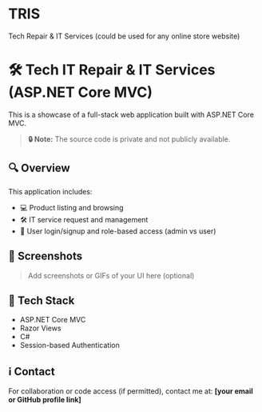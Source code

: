 # TRIS
Tech Repair &amp; IT Services (could be used for any online store website)
# 🛠️ Tech IT Repair & IT Services (ASP.NET Core MVC)

This is a showcase of a full-stack web application built with ASP.NET Core MVC.

> **🔒 Note:** The source code is private and not publicly available.

## 🔍 Overview

This application includes:
- 💻 Product listing and browsing
- 🛠️ IT service request and management
- 🔐 User login/signup and role-based access (admin vs user)

## 📸 Screenshots
> Add screenshots or GIFs of your UI here (optional)

## 🧠 Tech Stack
- ASP.NET Core MVC
- Razor Views
- C#
- Session-based Authentication

## ℹ️ Contact
For collaboration or code access (if permitted), contact me at:
**[your email or GitHub profile link]**

